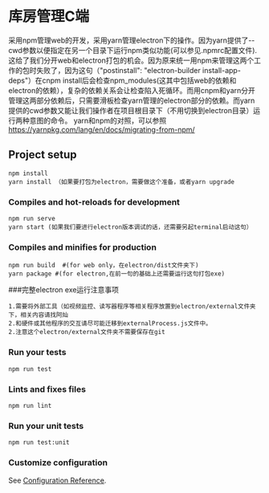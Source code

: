 # 库房管理C端
采用npm管理web的开发，采用yarn管理electron下的操作。因为yarn提供了--cwd参数以便指定在另一个目录下运行npm类似功能(可以参见.npmrc配置文件).
这给了我们分开web和electron打包的机会。因为原来统一用npm来管理这两个工作的包时失败了，因为这句（"postinstall": "electron-builder install-app-deps"）在cnpm install后会检查npm_modules(这其中包括web的依赖和electron的依赖），复杂的依赖关系会让检查陷入死循环。而用cnpm和yarn分开管理这两部分依赖后，只需要滑板检查yarn管理的electron部分的依赖。而yarn提供的cwd参数又能让我们操作者在项目根目录下（不用切换到electron目录）运行两种意图的命令。
yarn和npm的对照，可以参照 https://yarnpkg.com/lang/en/docs/migrating-from-npm/

## Project setup
```
npm install
yarn install （如果要打包为electron，需要做这个准备，或者yarn upgrade
```

### Compiles and hot-reloads for development
```
npm run serve
yarn start (如果我们要进行electron版本调试的话，还需要另起terminal启动这句）
```

### Compiles and minifies for production
```
npm run build  #(for web only，在electron/dist文件夹下)
yarn package #(for electron,在前一句的基础上还需要运行这句打包exe)
```
###完整electron exe运行注意事项
```
1.需要将外部工具（如视频监控、读写器程序等相关程序放置到electron/external文件夹下，相关内容请找阿灿
2.和硬件或其他程序的交互请尽可能迁移到externalProcess.js文件中。
2.注意这个electron/external文件夹不需要保存在git
```
### Run your tests
```
npm run test
```

### Lints and fixes files
```
npm run lint
```

### Run your unit tests
```
npm run test:unit
```

### Customize configuration
See [Configuration Reference](https://cli.vuejs.org/config/).

